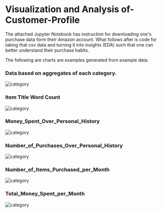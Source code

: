 # Visualization and Analysis of-Customer-Profile
The attached Jupyter Notebook has instruction for downloading one's purchase data form their Amazon account. What follows after is code for taking that csv data and turning it into insights (EDA) such that one can better understand their purchase habits.

The following are charts are examples generated from example data.
### Data based on aggregates of each category.
![category](https://github.com/fahadmhd/visualization-of-Customer-Profile/blob/main/Category_info.png)
### Item Title Word Count
![category](https://github.com/fahadmhd/visualization-of-Customer-Profile/blob/main/Item_word_count.png)
### Money_Spent_Over_Personal_History
![category](https://github.com/libertyequalitydata/Consumer-Purchase-Profile/blob/master/Example_images/Money_Spent_Over_Personal_History.png)
### Number_of_Purchases_Over_Personal_History
![category](https://github.com/libertyequalitydata/Consumer-Purchase-Profile/blob/master/Example_images/Number_of_Purchases_Over_Personal_History.png)
### Number_of_Items_Purchased_per_Month
![category](https://github.com/libertyequalitydata/Consumer-Purchase-Profile/blob/master/Example_images/Number_of_Items_Purchased_per_Month.png)
### Total_Money_Spent_per_Month
![category](https://github.com/libertyequalitydata/Consumer-Purchase-Profile/blob/master/Example_images/Total_Money_Spent_per_Month.png)
